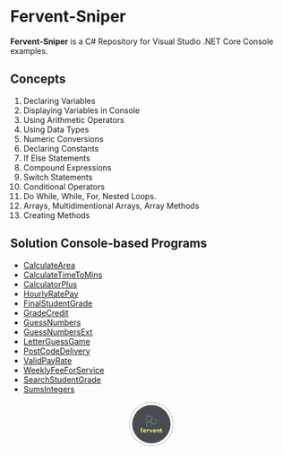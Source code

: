 # Fervent-Sniper

**Fervent-Sniper** is a C# Repository for Visual Studio .NET Core Console examples.

## Concepts

1. Declaring Variables
2. Displaying Variables in Console
3. Using Arithmetic Operators
4. Using Data Types
5. Numeric Conversions
6. Declaring Constants
7. If Else Statements
8. Compound Expressions
9. Switch Statements
10. Conditional Operators
11. Do While, While, For, Nested Loops.
12. Arrays, Multidimentional Arrays, Array Methods
13. Creating Methods

## Solution Console-based Programs

* [CalculateArea](/CalculateArea.cs)
* [CalculateTimeToMins](/CalculateTimeToMins.cs)
* [CalculatorPlus](/CalculatorPlus.cs)
* [HourlyRatePay](/HourlyRatePay.cs)
* [FinalStudentGrade](/FinalStudentGrade.cs)
* [GradeCredit](/GradeCredit.cs)
* [GuessNumbers](/GuessNumbers.cs)
* [GuessNumbersExt](/GuessNumbersExt.cs)
* [LetterGuessGame](/LetterGuessGame.cs) 
* [PostCodeDelivery](/PostCodeDelivery.cs)
* [ValidPayRate](/ValidPayRate.cs)
* [WeeklyFeeForService](/WeeklyFeeForService.cs)
* [SearchStudentGrade](/SearchStudentGrade.cs)
* [SumsIntegers](/SumsIntegers.cs)

<p align="middle">
  <img width="80" height="80" src=icon.png>
</p>
